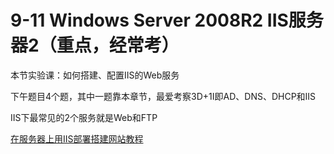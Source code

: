 # 9-11 Windows Server 2008R2 IIS服务器2（重点，经常考）

本节实验课：如何搭建、配置IIS的Web服务

下午题目4个题，其中一题靠本章节，最爱考察3D+1I即AD、DNS、DHCP和IIS

IIS下最常见的2个服务就是Web和FTP

[在服务器上用IIS部署搭建网站教程](https://cloud.tencent.com/developer/article/1480691)